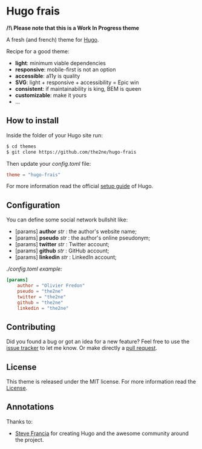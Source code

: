 # Hugo frais

**/!\ Please note that this is a Work In Progress theme**

A fresh (and french) theme for [Hugo](//gohugo.io/).

Recipe for a good theme:
- **light**: minimum viable dependencies
- **responsive**: mobile-first is not an option
- **accessible**: a11y is quality
- **SVG**: light + responsive + accessibility = Epic win
- **consistent**: if maintainability is king, BEM is queen
- **customizable**: make it yours
- ...

## How to install

Inside the folder of your Hugo site run:

```sh
$ cd themes
$ git clone https://github.com/the2ne/hugo-frais
```

Then update your _config.toml_ file:

```toml
theme = "hugo-frais"
```

For more information read the official [setup guide](//gohugo.io/overview/installing/) of Hugo.


## Configuration

You can define some social network bullshit like:
- [params] **author** *str* : the author's website name;
- [params] **pseudo** *str* : the author's online pseudonym;
- [params] **twitter** *str* : Twitter account;
- [params] **github** *str* : GitHub account;
- [params] **linkedin** *str* : LinkedIn account;

_./config.toml example:_
```toml
[params]
    author = "Olivier Fredon"
    pseudo = "the2ne"
    twitter = "the2ne"
    github = "the2ne"
    linkedin = "the2ne"
```


## Contributing

Did you found a bug or got an idea for a new feature? Feel free to use the [issue tracker](//github.com/the2ne/hugo-frais/issues) to let me know. Or make directly a [pull request](//github.com/the2ne/hugo-frais/pulls).


## License

This theme is released under the MIT license. For more information read the [License](//github.com/the2ne/hugo-frais/blob/master/LICENSE.md).


## Annotations

Thanks to:
- [Steve Francia](//github.com/spf13) for creating Hugo and the awesome community around the project.

